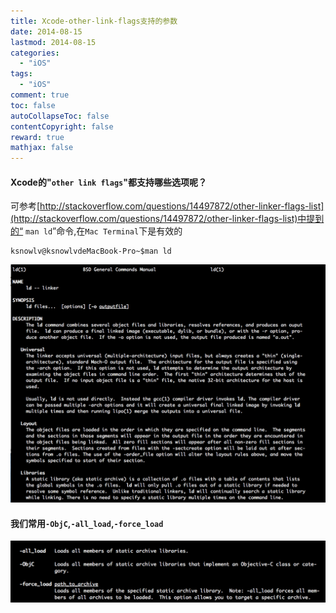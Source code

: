 ```yaml
---
title: Xcode-other-link-flags支持的参数
date: 2014-08-15
lastmod: 2014-08-15
categories:
  - "iOS"
tags:
  - "iOS"
comment: true
toc: false
autoCollapseToc: false
contentCopyright: false
reward: true
mathjax: false
---
```

#### Xcode的"`other link flags`"都支持哪些选项呢？<!--more-->

可参考[http://stackoverflow.com/questions/14497872/other-linker-flags-list](http://stackoverflow.com/questions/14497872/other-linker-flags-list)中提到的“ `man ld`”命令,在`Mac Terminal`下是有效的


    ksnowlv@ksnowlvdeMacBook-Pro~$man ld

![image](/images/post/2014-08-15-xcode-other-link-flags-list/overview.png)

#### 我们常用`-ObjC`,`-all_load`,`-force_load`
![image](/images/post/2014-08-15-xcode-other-link-flags-list/other_link_flag.png)




